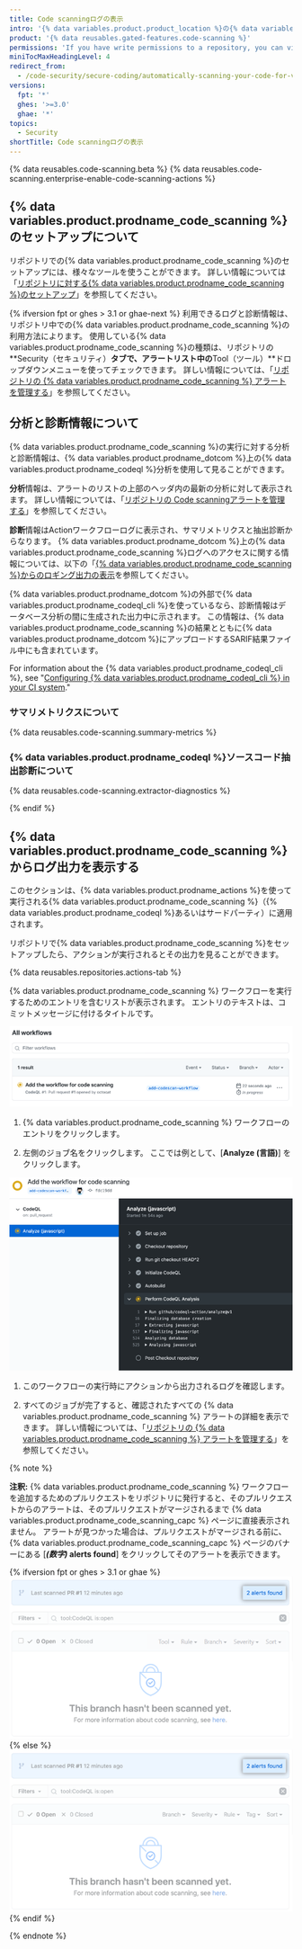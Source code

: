 ```yaml
---
title: Code scanningログの表示
intro: '{% data variables.product.product_location %}の{% data variables.product.prodname_code_scanning %}分析で生成された出力を見ることができます。'
product: '{% data reusables.gated-features.code-scanning %}'
permissions: 'If you have write permissions to a repository, you can view the {% data variables.product.prodname_code_scanning %} logs for that repository.'
miniTocMaxHeadingLevel: 4
redirect_from:
  - /code-security/secure-coding/automatically-scanning-your-code-for-vulnerabilities-and-errors/viewing-code-scanning-logs
versions:
  fpt: '*'
  ghes: '>=3.0'
  ghae: '*'
topics:
  - Security
shortTitle: Code scanningログの表示
---
```


{% data reusables.code-scanning.beta %}
{% data reusables.code-scanning.enterprise-enable-code-scanning-actions %}

## {% data variables.product.prodname_code_scanning %}のセットアップについて

リポジトリでの{% data variables.product.prodname_code_scanning %}のセットアップには、様々なツールを使うことができます。 詳しい情報については「[リポジトリに対する{% data variables.product.prodname_code_scanning %}のセットアップ](/code-security/secure-coding/automatically-scanning-your-code-for-vulnerabilities-and-errors/setting-up-code-scanning-for-a-repository#options-for-setting-up-code-scanning)」を参照してください。

{% ifversion fpt or ghes > 3.1 or ghae-next %}
利用できるログと診断情報は、リポジトリ中での{% data variables.product.prodname_code_scanning %}の利用方法によります。 使用している{% data variables.product.prodname_code_scanning %}の種類は、リポジトリの**Security（セキュリティ）**タブで、アラートリスト中の**Tool（ツール）**ドロップダウンメニューを使ってチェックできます。 詳しい情報については、「[リポジトリの {% data variables.product.prodname_code_scanning %} アラートを管理する](/code-security/secure-coding/automatically-scanning-your-code-for-vulnerabilities-and-errors/managing-code-scanning-alerts-for-your-repository#viewing-the-alerts-for-a-repository)」を参照してください。

## 分析と診断情報について

{% data variables.product.prodname_code_scanning %}の実行に対する分析と診断情報は、{% data variables.product.prodname_dotcom %}上の{% data variables.product.prodname_codeql %}分析を使用して見ることができます。

**分析**情報は、アラートのリストの上部のヘッダ内の最新の分析に対して表示されます。 詳しい情報については、「[リポジトリの Code scanningアラートを管理する](/code-security/secure-coding/automatically-scanning-your-code-for-vulnerabilities-and-errors/managing-code-scanning-alerts-for-your-repository#viewing-the-alerts-for-a-repository)」を参照してください。

**診断**情報はActionワークフローログに表示され、サマリメトリクスと抽出診断からなります。 {% data variables.product.prodname_dotcom %}上の{% data variables.product.prodname_code_scanning %}ログへのアクセスに関する情報については、以下の「[{% data variables.product.prodname_code_scanning %}からのロギング出力の表示](#viewing-the-logging-output-from-code-scanning)を参照してください。

{% data variables.product.prodname_dotcom %}の外部で{% data variables.product.prodname_codeql_cli %}を使っているなら、診断情報はデータベース分析の間に生成された出力中に示されます。 この情報は、{% data variables.product.prodname_code_scanning %}の結果とともに{% data variables.product.prodname_dotcom %}にアップロードするSARIF結果ファイル中にも含まれています。

For information about the {% data variables.product.prodname_codeql_cli %}, see "[Configuring {% data variables.product.prodname_codeql_cli %} in your CI system](/code-security/secure-coding/using-codeql-code-scanning-with-your-existing-ci-system/configuring-codeql-cli-in-your-ci-system#viewing-log-and-diagnostic-information)."

### サマリメトリクスについて

{% data reusables.code-scanning.summary-metrics %}

### {% data variables.product.prodname_codeql %}ソースコード抽出診断について

{% data reusables.code-scanning.extractor-diagnostics %}

{% endif %}
## {% data variables.product.prodname_code_scanning %} からログ出力を表示する

このセクションは、{% data variables.product.prodname_actions %}を使って実行される{% data variables.product.prodname_code_scanning %}（{% data variables.product.prodname_codeql %}あるいはサードパーティ）に適用されます。

リポジトリで{% data variables.product.prodname_code_scanning %}をセットアップしたら、アクションが実行されるとその出力を見ることができます。

{% data reusables.repositories.actions-tab %}

  {% data variables.product.prodname_code_scanning %} ワークフローを実行するためのエントリを含むリストが表示されます。 エントリのテキストは、コミットメッセージに付けるタイトルです。

  ![{% data variables.product.prodname_code_scanning %} ワークフローを表示しているアクションのリスト](/assets/images/help/repository/code-scanning-actions-list.png)

1. {% data variables.product.prodname_code_scanning %} ワークフローのエントリをクリックします。

2. 左側のジョブ名をクリックします。 ここでは例として、[**Analyze (言語)**] をクリックします。

  ![{% data variables.product.prodname_code_scanning %} ワークフローからのログ出力](/assets/images/help/repository/code-scanning-logging-analyze-action.png)

1. このワークフローの実行時にアクションから出力されるログを確認します。

1. すべてのジョブが完了すると、確認されたすべての {% data variables.product.prodname_code_scanning %} アラートの詳細を表示できます。 詳しい情報については、「[リポジトリの {% data variables.product.prodname_code_scanning %} アラートを管理する](/code-security/secure-coding/managing-code-scanning-alerts-for-your-repository#viewing-the-alerts-for-a-repository)」を参照してください。

{% note %}

**注釈:** {% data variables.product.prodname_code_scanning %} ワークフローを追加するためのプルリクエストをリポジトリに発行すると、そのプルリクエストからのアラートは、そのプルリクエストがマージされるまで {% data variables.product.prodname_code_scanning_capc %} ページに直接表示されません。 アラートが見つかった場合は、プルリクエストがマージされる前に、{% data variables.product.prodname_code_scanning_capc %} ページのバナーにある [**_(数字)_ alerts found**] をクリックしてそのアラートを表示できます。

{% ifversion fpt or ghes > 3.1 or ghae %}
  ![[n alerts found] のリンクをクリック](/assets/images/help/repository/code-scanning-alerts-found-link.png)
{% else %}
  ![[n alerts found] のリンクをクリック](/assets/images/enterprise/3.1/help/repository/code-scanning-alerts-found-link.png)
{% endif %}

{% endnote %}
